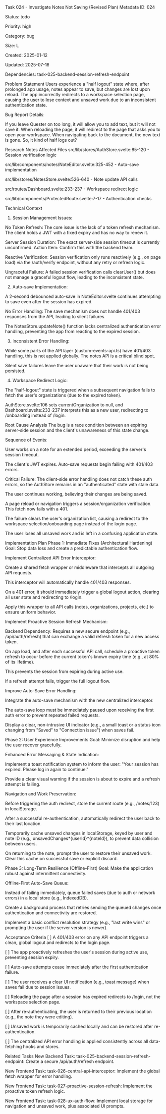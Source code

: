 Task 024 - Investigate Notes Not Saving (Revised Plan)
Metadata
ID: 024

Status: todo

Priority: high

Category: bug

Size: L

Created: 2025-01-12

Updated: 2025-07-18

Dependencies: task-025-backend-session-refresh-endpoint

Problem Statement
Users experience a "half logout" state where, after prolonged app usage, notes appear to save, but changes are lost upon reload. The app incorrectly redirects to a workspace selection page, causing the user to lose context and unsaved work due to an inconsistent authentication state.

Bug Report Details:

If you leave Quester on too long, it will allow you to add text, but it will not save it. When reloading the page, it will redirect to the page that asks you to open your workspace. When navigating back to the document, the new text is gone. So, it kind of half logs out?

Research Notes
Affected Files
src/lib/stores/AuthStore.svelte:85-120 - Session verification logic

src/lib/components/notes/NoteEditor.svelte:325-452 - Auto-save implementation

src/lib/stores/NotesStore.svelte:526-640 - Note update API calls

src/routes/Dashboard.svelte:233-237 - Workspace redirect logic

src/lib/components/ProtectedRoute.svelte:7-17 - Authentication checks

Technical Context

1. Session Management Issues:

No Token Refresh: The core issue is the lack of a token refresh mechanism. The client holds a JWT with a fixed expiry and has no way to renew it.

Server Session Duration: The exact server-side session timeout is currently unconfirmed. Action Item: Confirm this with the backend team.

Reactive Verification: Session verification only runs reactively (e.g., on page load) via the /auth/verify endpoint, without any retry or refresh logic.

Ungraceful Failure: A failed session verification calls clearUser() but does not manage a graceful logout flow, leading to the inconsistent state.

2. Auto-save Implementation:

A 2-second debounced auto-save in NoteEditor.svelte continues attempting to save even after the session has expired.

No Error Handling: The save mechanism does not handle 401/403 responses from the API, leading to silent failures.

The NotesStore.updateNote() function lacks centralized authentication error handling, preventing the app from reacting to the expired session.

3. Inconsistent Error Handling:

While some parts of the API layer (custom-events-api.ts) have 401/403 handling, this is not applied globally. The notes API is a critical blind spot.

Silent save failures leave the user unaware that their work is not being persisted.

4. Workspace Redirect Logic:

The "half-logout" state is triggered when a subsequent navigation fails to fetch the user's organizations (due to the expired token).

AuthStore.svelte:106 sets currentOrganization to null, and Dashboard.svelte:233-237 interprets this as a new user, redirecting to /onboarding instead of /login.

Root Cause Analysis
The bug is a race condition between an expiring server-side session and the client's unawareness of this state change.

Sequence of Events:

User works on a note for an extended period, exceeding the server's session timeout.

The client's JWT expires. Auto-save requests begin failing with 401/403 errors.

Critical Failure: The client-side error handling does not catch these auth errors, so the AuthStore remains in an "authenticated" state with stale data.

The user continues working, believing their changes are being saved.

A page reload or navigation triggers a session/organization verification. This fetch now fails with a 401.

The failure clears the user's organization list, causing a redirect to the workspace selection/onboarding page instead of the login page.

The user loses all unsaved work and is left in a confusing application state.

Implementation Plan
Phase 1: Immediate Fixes (Architectural Hardening)
Goal: Stop data loss and create a predictable authentication flow.

Implement Centralized API Error Interceptor:

Create a shared fetch wrapper or middleware that intercepts all outgoing API requests.

This interceptor will automatically handle 401/403 responses.

On a 401 error, it should immediately trigger a global logout action, clearing all user state and redirecting to /login.

Apply this wrapper to all API calls (notes, organizations, projects, etc.) to ensure uniform behavior.

Implement Proactive Session Refresh Mechanism:

Backend Dependency: Requires a new secure endpoint (e.g., /api/auth/refresh) that can exchange a valid refresh token for a new access token.

On app load, and after each successful API call, schedule a proactive token refresh to occur before the current token's known expiry time (e.g., at 80% of its lifetime).

This prevents the session from expiring during active use.

If a refresh attempt fails, trigger the full logout flow.

Improve Auto-Save Error Handling:

Integrate the auto-save mechanism with the new centralized interceptor.

The auto-save loop must be immediately paused upon receiving the first auth error to prevent repeated failed requests.

Display a clear, non-intrusive UI indicator (e.g., a small toast or a status icon changing from "Saved" to "Connection issue") when saves fail.

Phase 2: User Experience Improvements
Goal: Minimize disruption and help the user recover gracefully.

Enhanced Error Messaging & State Indication:

Implement a toast notification system to inform the user: "Your session has expired. Please log in again to continue."

Provide a clear visual warning if the session is about to expire and a refresh attempt is failing.

Navigation and Work Preservation:

Before triggering the auth redirect, store the current route (e.g., /notes/123) in localStorage.

After a successful re-authentication, automatically redirect the user back to their last location.

Temporarily cache unsaved changes in localStorage, keyed by user and note ID (e.g., unsavedChanges*{userId}*{noteId}), to prevent data collision between users.

On returning to the note, prompt the user to restore their unsaved work. Clear this cache on successful save or explicit discard.

Phase 3: Long-Term Resilience (Offline-First)
Goal: Make the application robust against intermittent connectivity.

Offline-First Auto-Save Queue:

Instead of failing immediately, queue failed saves (due to auth or network errors) in a local store (e.g., IndexedDB).

Create a background process that retries sending the queued changes once authentication and connectivity are restored.

Implement a basic conflict resolution strategy (e.g., "last write wins" or prompting the user if the server version is newer).

Acceptance Criteria
[ ] A 401/403 error on any API endpoint triggers a clean, global logout and redirects to the login page.

[ ] The app proactively refreshes the user's session during active use, preventing session expiry.

[ ] Auto-save attempts cease immediately after the first authentication failure.

[ ] The user receives a clear UI notification (e.g., toast message) when saves fail due to session issues.

[ ] Reloading the page after a session has expired redirects to /login, not the workspace selection page.

[ ] After re-authenticating, the user is returned to their previous location (e.g., the note they were editing).

[ ] Unsaved work is temporarily cached locally and can be restored after re-authentication.

[ ] The centralized API error handling is applied consistently across all data-fetching hooks and stores.

Related Tasks
New Backend Task: task-025-backend-session-refresh-endpoint: Create a secure /api/auth/refresh endpoint.

New Frontend Task: task-026-central-api-interceptor: Implement the global fetch wrapper for error handling.

New Frontend Task: task-027-proactive-session-refresh: Implement the proactive token refresh logic.

New Frontend Task: task-028-ux-auth-flow: Implement local storage for navigation and unsaved work, plus associated UI prompts.
